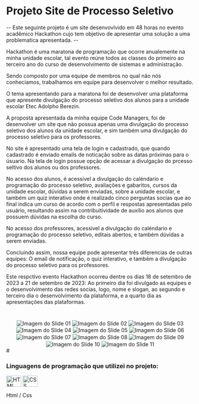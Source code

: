 # Projeto Site de Processo Seletivo
-- Este seguinte projeto é um site desenvovlvido em 48 horas no evento acadêmico Hackathon cujo tem objetivo de apresentar uma solução a uma problematica apresentada. --

Hackathon é uma maratona de programação que ocorre anualemente na minha unidade escolar, tal evento reúne todos as classes do primeiro ao terceiro ano do curso de desenvolvimento de sistemas e administração.

Sendo composto por uma equipe de membros no qual não nós conheciamos, trabalhamos em equipe para desenvolver o melhor resultado. 

O tema apresentando para a maratona foi de desenvolver uma plataforma que apresente divulgação do processo seletivo dos alunos para a unidade escolar Etec Adolpho Berezin.

A proposta apresentada da minha equipe Code Managers, foi de desenvolver um site que não possua apenas uma divulgação do processo seletivo dos alunos da unidade escolar, e sim também uma divulgação do processo seletivo para os professores. 

No site é apresentado uma tela de login e cadastrado, que quando cadastrado é enviado emails de noticação sobre as datas próximas para o úsuario. Na tela de login possue opção de acessar a divulgação do prcesso seltivo dos alunos ou dos professores. 

No acesso dos alunos, é acessivel a divulgação do caléndario e programação do processo seletivo, avaliações e gabaritos, cursos da unidade escolar, dúvidas a serem enviadas, sobre a unidade escolar, e também um quiz interativo onde é realizado cinco perguntas socias que ao final indica um curso de acordo com o perfil e respostas apresentadas pelo usuário, resultando assim na contribuitividade de auxilio aos alunos que possuem dúvidas na escolha do curso. 

No acesso dos professores, acessivel a divulgação do caléndario e programação do processo seletivo, editais abertos, e também dúvidas a serem enviadas. 

Concluindo assim, nossa equipe pode apresentar três diferencias de outras equipes: O email de notificação, o quiz interativo, e também a divulgação do processo seletivo para os professores. 

Este respctivo evento Hackathon ocorreu dentre os dias 18 de setembro de 2023 a 21 de setembro de 2023:
Ao primeiro dia foi divulgado as equipes e o desenvolvimento das redes socias, logo, nome e slogan, ao segundo e terceiro dia o desenvolvimento da plataforma, e a quarto dia as apresentações das plataformas. 

#

<center>
<img align="center" alt="Imagem do Slide 01" src="https://github.com/GuilhermeVideira/Projeto-Site-de-Processo-Seletivo/blob/main/Imagens%20dos%20Slides/Slide%2001.jpeg?raw=true" />
<img align="center" alt="Imagem do Slide 02" src="https://github.com/GuilhermeVideira/Projeto-Site-de-Processo-Seletivo/blob/main/Imagens%20dos%20Slides/Slide%2002.jpeg?raw=true" />
<img align="center" alt="Imagem do Slide 03" src="https://github.com/GuilhermeVideira/Projeto-Site-de-Processo-Seletivo/blob/main/Imagens%20dos%20Slides/Slide%2003.jpeg?raw=true" />
<img align="center" alt="Imagem do Slide 04" src="https://github.com/GuilhermeVideira/Projeto-Site-de-Processo-Seletivo/blob/main/Imagens%20dos%20Slides/Slide%2004.jpeg?raw=true" />
<img align="center" alt="Imagem do Slide 05" src="https://github.com/GuilhermeVideira/Projeto-Site-de-Processo-Seletivo/blob/main/Imagens%20dos%20Slides/Slide%2005.jpeg?raw=true" />
<img align="center" alt="Imagem do Slide 06" src="https://github.com/GuilhermeVideira/Projeto-Site-de-Processo-Seletivo/blob/main/Imagens%20dos%20Slides/Slide%2006.jpeg?raw=true" />
<img align="center" alt="Imagem do Slide 07" src="https://github.com/GuilhermeVideira/Projeto-Site-de-Processo-Seletivo/blob/main/Imagens%20dos%20Slides/Slide%2007.jpeg?raw=true" />
<img align="center" alt="Imagem do Slide 08" src="https://github.com/GuilhermeVideira/Projeto-Site-de-Processo-Seletivo/blob/main/Imagens%20dos%20Slides/Slide%2008.jpeg?raw=true" />
<img align="center" alt="Imagem do Slide 09" src="https://github.com/GuilhermeVideira/Projeto-Site-de-Processo-Seletivo/blob/main/Imagens%20dos%20Slides/Slide%2009.jpeg?raw=true" />
<img align="center" alt="Imagem do Slide 10" src="https://github.com/GuilhermeVideira/Projeto-Site-de-Processo-Seletivo/blob/main/Imagens%20dos%20Slides/Slide%2010.jpeg?raw=true" />
<img align="center" alt="Imagem do Slide 11" src="https://github.com/GuilhermeVideira/Projeto-Site-de-Processo-Seletivo/blob/main/Imagens%20dos%20Slides/Slide%2011.jpeg?raw=true" />

</center>
#

### Linguagens de programação que utilizei no projeto:
<img align="center" alt="HTML" height="30" width="40" src="https://raw.githubusercontent.com/devicons/devicon/master/icons/html5/html5-original.svg">
<img align="center" alt="CSS" height="30" width="40" src="https://raw.githubusercontent.com/devicons/devicon/master/icons/css3/css3-original.svg">

 Html / Css



